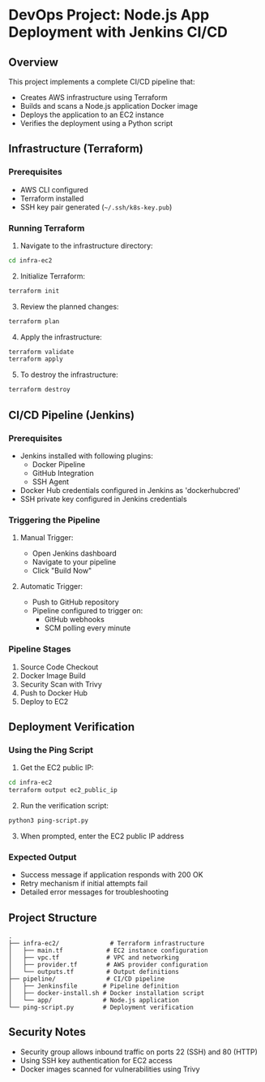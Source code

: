 # DevOps Project: Node.js App Deployment with Jenkins CI/CD

## Overview
This project implements a complete CI/CD pipeline that:
- Creates AWS infrastructure using Terraform
- Builds and scans a Node.js application Docker image
- Deploys the application to an EC2 instance
- Verifies the deployment using a Python script

## Infrastructure (Terraform)

### Prerequisites
- AWS CLI configured
- Terraform installed
- SSH key pair generated (`~/.ssh/k8s-key.pub`)

### Running Terraform
1. Navigate to the infrastructure directory:
```bash
cd infra-ec2
```

2. Initialize Terraform:
```bash
terraform init
```

3. Review the planned changes:
```bash
terraform plan
```

4. Apply the infrastructure:
```bash
terraform validate
terraform apply
```

5. To destroy the infrastructure:
```bash
terraform destroy
```

## CI/CD Pipeline (Jenkins)

### Prerequisites
- Jenkins installed with following plugins:
  - Docker Pipeline
  - GitHub Integration
  - SSH Agent
- Docker Hub credentials configured in Jenkins as 'dockerhubcred'
- SSH private key configured in Jenkins credentials

### Triggering the Pipeline
1. Manual Trigger:
   - Open Jenkins dashboard
   - Navigate to your pipeline
   - Click "Build Now"

2. Automatic Trigger:
   - Push to GitHub repository
   - Pipeline configured to trigger on:
     - GitHub webhooks
     - SCM polling every minute

### Pipeline Stages
1. Source Code Checkout
2. Docker Image Build
3. Security Scan with Trivy
4. Push to Docker Hub
5. Deploy to EC2

## Deployment Verification

### Using the Ping Script
1. Get the EC2 public IP:
```bash
cd infra-ec2
terraform output ec2_public_ip
```

2. Run the verification script:
```bash
python3 ping-script.py
```

3. When prompted, enter the EC2 public IP address

### Expected Output
- Success message if application responds with 200 OK
- Retry mechanism if initial attempts fail
- Detailed error messages for troubleshooting

## Project Structure
```
.
├── infra-ec2/              # Terraform infrastructure
│   ├── main.tf            # EC2 instance configuration
│   ├── vpc.tf             # VPC and networking
│   ├── provider.tf        # AWS provider configuration
│   └── outputs.tf         # Output definitions
├── pipeline/              # CI/CD pipeline
│   ├── Jenkinsfile       # Pipeline definition
│   ├── docker-install.sh # Docker installation script
│   └── app/              # Node.js application
└── ping-script.py        # Deployment verification
```

## Security Notes
- Security group allows inbound traffic on ports 22 (SSH) and 80 (HTTP)
- Using SSH key authentication for EC2 access
- Docker images scanned for vulnerabilities using Trivy